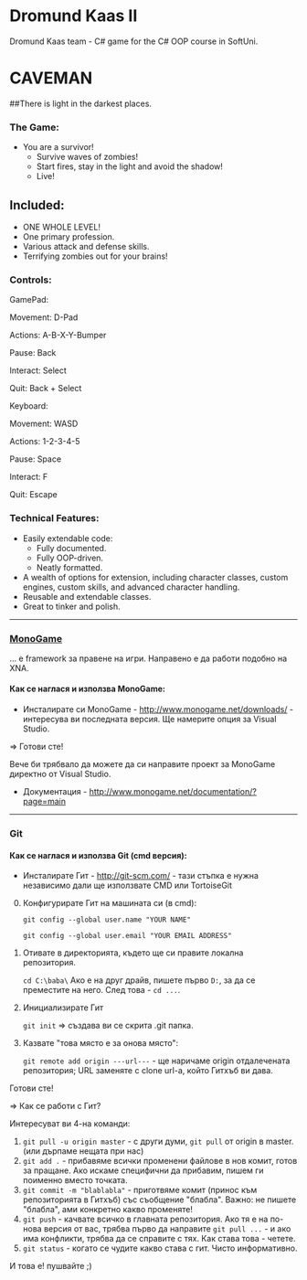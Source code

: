# Dromund Kaas II
Dromund Kaas team - C# game for the C# OOP course in SoftUni.

# CAVEMAN
##There is light in the darkest places.

### The Game:

* You are a survivor!
  * Survive waves of zombies!
  * Start fires, stay in the light and avoid the shadow!
  * Live!

## Included:
* ONE WHOLE LEVEL!
* One primary profession.
* Various attack and defense skills.
* Terrifying zombies out for your brains!

### Controls:
GamePad:

   Movement: D-Pad
   
   Actions: A-B-X-Y-Bumper
   
   Pause: Back
   
   Interact: Select
   
   Quit: Back + Select

Keyboard:

   Movement: WASD
   
   Actions: 1-2-3-4-5
   
   Pause: Space
   
   Interact: F
   
   Quit: Escape

### Technical Features:

* Easily extendable code:
  * Fully documented.
  * Fully OOP-driven.
  * Neatly formatted.
* A wealth of options for extension, including character classes, custom engines, custom skills, and advanced character handling.
* Reusable and extendable classes.
* Great to tinker and polish.

---

### [MonoGame](http://www.monogame.net/)
... е framework за правене на игри. Направено е да работи подобно на XNA.

#### Как се наглася и използва MonoGame:
* Инсталирате си MonoGame - http://www.monogame.net/downloads/ - интересува ви последната версия. Ще намерите опция за Visual Studio.

 => Готови сте!
 
Вече би трябвало да можете да си направите проект за MonoGame директно от Visual Studio.

* Документация - http://www.monogame.net/documentation/?page=main

---

### Git

#### Как се наглася и използва Git (cmd версия):

* Инсталирате Гит - http://git-scm.com/ - тази стъпка е нужна независимо дали ще използвате CMD или TortoiseGit

0. Конфигурирате Гит на машината си (в cmd):

      `git config --global user.name "YOUR NAME"`
    
     `git config --global user.email "YOUR EMAIL ADDRESS"`
     
1. Отивате в директорията, където ще си правите локална репозитория.

     `cd C:\baba\`
     Ако е на друг драйв, пишете първо `D:`, за да се преместите на него. След това - `cd ...`.
     
2. Инициализирате Гит

     `git init` => създава ви се скрита .git папка.
     
3. Казвате "това място е за онова място":

     `git remote add origin ---url---` - ще наричаме origin отдалечената репозитория; URL заменяте с clone url-a, който Гитхъб ви дава.
     
Готови сте!

=> Как се работи с Гит?

Интересуват ви 4-на команди:

1. `git pull -u origin master` - с други думи, `git pull` от origin в master. (или дърпаме нещата при нас)
2. `git add .` - прибавяме всички променени файлове в нов комит, готов за пращане. Ако искаме специфични да прибавим, пишем ги поименно вместо точката.
3. `git commit -m "blablabla"` - приготвяме комит (принос към репозиторията в Гитхъб) със съобщение "блабла". Важно: не пишете "блабла", ами конкретно какво променяте!
4. `git push` - качвате всичко в главната репозитория. Ако тя е на по-нова версия от вас, трябва първо да направите `git pull ...` - и ако има конфликти, трябва да се справите с тях. Как става това - четете.
5. `git status` - когато се чудите какво става с гит. Чисто информативно.

И това е!
пушвайте ;)
